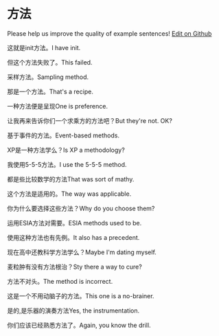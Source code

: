 # 方法

Please help us improve the quality of example sentences! [Edit on Github](https://github.com/jiyushe/jiyu-example-sentence-source/blob/main/chinese/fangfa.md)

<p><span class="chinese">这就是init方法。</span><span class="english">I have init.</span></p>

<p><span class="chinese">但这个方法失败了。</span><span class="english">This failed.</span></p>

<p><span class="chinese">采样方法。</span><span class="english">Sampling method.</span></p>

<p><span class="chinese">那是一个方法。</span><span class="english">That's a recipe.</span></p>

<p><span class="chinese">一种方法便是呈现</span><span class="english">One is preference.</span></p>

<p><span class="chinese">让我再来告诉你们一个求乘方的方法吧？</span><span class="english">But they're not. OK?</span></p>

<p><span class="chinese">基于事件的方法。</span><span class="english">Event-based methods.</span></p>

<p><span class="chinese">XP是一种方法学么？</span><span class="english">Is XP a methodology?</span></p>

<p><span class="chinese">我使用5-5-5方法。</span><span class="english">I use the 5-5-5 method.</span></p>

<p><span class="chinese">都是些比较数学的方法</span><span class="english">That was sort of mathy.</span></p>

<p><span class="chinese">这个方法是适用的。</span><span class="english">The way was applicable.</span></p>

<p><span class="chinese">你为什么要选择这些方法？</span><span class="english">Why do you choose them?</span></p>

<p><span class="chinese">运用ESIA方法对需要。</span><span class="english">ESIA methods used to be.</span></p>

<p><span class="chinese">使用这种方法也有先例。</span><span class="english">It also has a precedent.</span></p>

<p><span class="chinese">现在高中还教科学方法学么？</span><span class="english">Maybe I'm dating myself.</span></p>

<p><span class="chinese">麦粒肿有没有方法根治？</span><span class="english">Sty there a way to cure?</span></p>

<p><span class="chinese">方法不对头。</span><span class="english">The method is incorrect.</span></p>

<p><span class="chinese">这是一个不用动脑子的方法。</span><span class="english">This one is a no-brainer.</span></p>

<p><span class="chinese">是的,是乐器的演奏方法</span><span class="english">Yes, the instrumentation.</span></p>

<p><span class="chinese">你们应该已经熟悉方法了。</span><span class="english">Again, you know the drill.</span></p>

